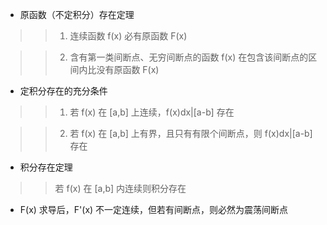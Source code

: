 * 原函数（不定积分）存在定理

>> 1. 连续函数 f(x) 必有原函数 F(x)

>> 2. 含有第一类间断点、无穷间断点的函数 f(x) 在包含该间断点的区间内比没有原函数 F(x)

* 定积分存在的充分条件

>> 1. 若 f(x) 在 [a,b] 上连续，f(x)dx|[a-b] 存在

>> 2. 若 f(x) 在 [a,b] 上有界，且只有有限个间断点，则 f(x)dx|[a-b] 存在

* 积分存在定理

>> 若 f(x) 在 [a,b] 内连续则积分存在

* F(x) 求导后，F'(x) 不一定连续，但若有间断点，则必然为震荡间断点
